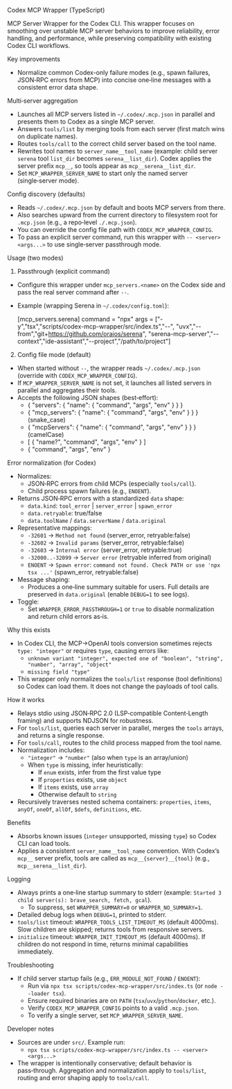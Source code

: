 Codex MCP Wrapper (TypeScript)

MCP Server Wrapper for the Codex CLI. This wrapper focuses on smoothing over unstable MCP server behaviors to improve reliability, error handling, and performance, while preserving compatibility with existing Codex CLI workflows.

Key improvements
- Normalize common Codex-only failure modes (e.g., spawn failures, JSON‑RPC errors from MCP) into concise one‑line messages with a consistent error data shape.

Multi‑server aggregation
- Launches all MCP servers listed in `~/.codex/.mcp.json` in parallel and presents them to Codex as a single MCP server.
- Answers `tools/list` by merging tools from each server (first match wins on duplicate names).
- Routes `tools/call` to the correct child server based on the tool name.
- Rewrites tool names to `server_name__tool_name` (example: child server `serena` tool `list_dir` becomes `serena__list_dir`). Codex applies the server prefix `mcp__`, so tools appear as `mcp__serena__list_dir`.
- Set `MCP_WRAPPER_SERVER_NAME` to start only the named server (single‑server mode).

Config discovery (defaults)
- Reads `~/.codex/.mcp.json` by default and boots MCP servers from there.
- Also searches upward from the current directory to filesystem root for `.mcp.json` (e.g., a repo‑level `./.mcp.json`).
- You can override the config file path with `CODEX_MCP_WRAPPER_CONFIG`.
- To pass an explicit server command, run this wrapper with `-- <server> <args...>` to use single‑server passthrough mode.

Usage (two modes)
1) Passthrough (explicit command)
- Configure this wrapper under `mcp_servers.<name>` on the Codex side and pass the real server command after `--`.
- Example (wrapping Serena in `~/.codex/config.toml`):

  [mcp_servers.serena]
  command = "npx"
  args = ["-y","tsx","scripts/codex-mcp-wrapper/src/index.ts","--",
           "uvx","--from","git+https://github.com/oraios/serena",
           "serena-mcp-server","--context","ide-assistant","--project","/path/to/project"]

2) Config file mode (default)
- When started without `--`, the wrapper reads `~/.codex/.mcp.json` (override with `CODEX_MCP_WRAPPER_CONFIG`).
- If `MCP_WRAPPER_SERVER_NAME` is not set, it launches all listed servers in parallel and aggregates their tools.
- Accepts the following JSON shapes (best‑effort):
  - { "servers": { "name": { "command", "args", "env" } } }
  - { "mcp_servers": { "name": { "command", "args", "env" } } } (snake_case)
  - { "mcpServers": { "name": { "command", "args", "env" } } } (camelCase)
  - [ { "name?", "command", "args", "env" } ]
  - { "command", "args", "env" }

Error normalization (for Codex)
- Normalizes:
  - JSON‑RPC errors from child MCPs (especially `tools/call`).
  - Child process spawn failures (e.g., `ENOENT`).
- Returns JSON‑RPC errors with a standardized `data` shape:
  - `data.kind`: `tool_error` | `server_error` | `spawn_error`
  - `data.retryable`: true/false
  - `data.toolName` / `data.serverName` / `data.original`
- Representative mappings:
  - `-32601` → `Method not found` (server_error, retryable:false)
  - `-32602` → `Invalid params` (server_error, retryable:false)
  - `-32603` → `Internal error` (server_error, retryable:true)
  - `-32000..-32099` → `Server error` (retryable inferred from original)
  - `ENOENT` → `Spawn error`: `command not found. Check PATH or use 'npx tsx ...'` (spawn_error, retryable:false)
- Message shaping:
  - Produces a one‑line summary suitable for users. Full details are preserved in `data.original` (enable `DEBUG=1` to see logs).
- Toggle:
  - Set `WRAPPER_ERROR_PASSTHROUGH=1` or `true` to disable normalization and return child errors as‑is.

Why this exists
- In Codex CLI, the MCP→OpenAI tools conversion sometimes rejects `type: "integer"` or requires `type`, causing errors like:
  - `unknown variant "integer", expected one of "boolean", "string", "number", "array", "object"`
  - `missing field "type"`
- This wrapper only normalizes the `tools/list` response (tool definitions) so Codex can load them. It does not change the payloads of tool calls.

How it works
- Relays stdio using JSON‑RPC 2.0 (LSP‑compatible Content‑Length framing) and supports NDJSON for robustness.
- For `tools/list`, queries each server in parallel, merges the `tools` arrays, and returns a single response.
- For `tools/call`, routes to the child process mapped from the tool name.
- Normalization includes:
  - `"integer"` → `"number"` (also when `type` is an array/union)
  - When `type` is missing, infer heuristically:
    - If `enum` exists, infer from the first value type
    - If `properties` exists, use `object`
    - If `items` exists, use `array`
    - Otherwise default to `string`
- Recursively traverses nested schema containers: `properties`, `items`, `anyOf`, `oneOf`, `allOf`, `$defs`, `definitions`, etc.

Benefits
- Absorbs known issues (`integer` unsupported, missing `type`) so Codex CLI can load tools.
- Applies a consistent `server_name__tool_name` convention. With Codex’s `mcp__` server prefix, tools are called as `mcp__{server}__{tool}` (e.g., `mcp__serena__list_dir`).

Logging
- Always prints a one‑line startup summary to stderr (example: `Started 3 child server(s): brave_search, fetch, gcal`).
  - To suppress, set `WRAPPER_SUMMARY=0` or `WRAPPER_NO_SUMMARY=1`.
- Detailed debug logs when `DEBUG=1`, printed to stderr.
- `tools/list` timeout: `WRAPPER_TOOLS_LIST_TIMEOUT_MS` (default 4000ms). Slow children are skipped; returns tools from responsive servers.
- `initialize` timeout: `WRAPPER_INIT_TIMEOUT_MS` (default 4000ms). If children do not respond in time, returns minimal capabilities immediately.

Troubleshooting
- If child server startup fails (e.g., `ERR_MODULE_NOT_FOUND` / `ENOENT`):
  - Run via `npx tsx scripts/codex-mcp-wrapper/src/index.ts` (or `node --loader tsx`).
  - Ensure required binaries are on `PATH` (`tsx`/`uvx`/`python`/`docker`, etc.).
  - Verify `CODEX_MCP_WRAPPER_CONFIG` points to a valid `.mcp.json`.
  - To verify a single server, set `MCP_WRAPPER_SERVER_NAME`.

Developer notes
- Sources are under `src/`. Example run:
  - `npx tsx scripts/codex-mcp-wrapper/src/index.ts -- <server> <args...>`
- The wrapper is intentionally conservative; default behavior is pass‑through. Aggregation and normalization apply to `tools/list`, routing and error shaping apply to `tools/call`.
